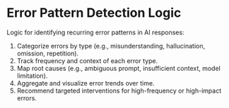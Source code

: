 # Error Pattern Detection Logic

Logic for identifying recurring error patterns in AI responses:

1. Categorize errors by type (e.g., misunderstanding, hallucination, omission, repetition).
2. Track frequency and context of each error type.
3. Map root causes (e.g., ambiguous prompt, insufficient context, model limitation).
4. Aggregate and visualize error trends over time.
5. Recommend targeted interventions for high-frequency or high-impact errors.
